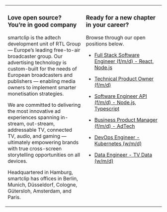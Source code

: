 <table><tr><td valign="top" width="50%">

### Love open source? You’re in good company

smartclip is the adtech development unit of RTL Group — Europe’s leading free-to-air broadcaster group. Our advertising technology is custom-built for the needs of European broadcasters and publishers — enabling media owners to implement smarter monetisation strategies.

We are committed to delivering the most innovative ad experiences spanning in-stream, out-stream, addressable TV, connected TV, audio, and gaming — ultimately empowering brands with true cross-screen storytelling opportunities on all devices.

Headquartered in Hamburg, smartclip has offices in Berlin, Munich, Düsseldorf, Cologne, Gütersloh, Amsterdam, and Paris.

</td><td valign="top" width="50%">

### Ready for a new chapter in your career?

Browse through our open positions below.

<!-- jobs start -->

* [Full Stack Software Engineer (f/m/d) - React, Node.js](https://careers.smartclip.tv/jobs/4732657-full-stack-software-engineer-f-m-d-react-node-js)

* [Technical Product Owner (f/m/d)](https://careers.smartclip.tv/jobs/4494404-technical-product-owner-f-m-d)

* [Software Engineer API (f/m/d) - Node.js, Typescript](https://careers.smartclip.tv/jobs/4480061-software-engineer-api-f-m-d-node-js-typescript)

* [Business Product Manager (f/m/d) - AdTech](https://careers.smartclip.tv/jobs/3810900-business-product-manager-f-m-d-adtech)

* [DevOps Engineer - Kubernetes (w/m/d)](https://careers.smartclip.tv/jobs/3484706-devops-engineer-kubernetes-w-m-d)

* [Data Engineer - TV Data (w/m/d)](https://careers.smartclip.tv/jobs/2948619-data-engineer-tv-data-w-m-d)

<!-- jobs end -->

</td></tr></table>
